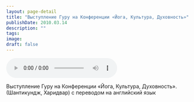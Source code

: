 ```yaml
---
layout: page-detail
title: "Выступление Гуру на Конференции «Йога, Культура, Духовность»"
publishDate: 2010.03.14
description: ""
tags:
image:
draft: false
---
```


<audio title="2010.03.14 - Выступление Гуру на Конференции «Йога, Культура, Духовность».mp3" src="/upload/iblock/963/963ad9d6c00f6a9726f03d5efd9ba4de.mp3" controls=""></audio>

 Выступление Гуру на Конференции «Йога, Культура, Духовность».   
 (Шантикундж, Харидвар) с переводом на английский язык   

  
